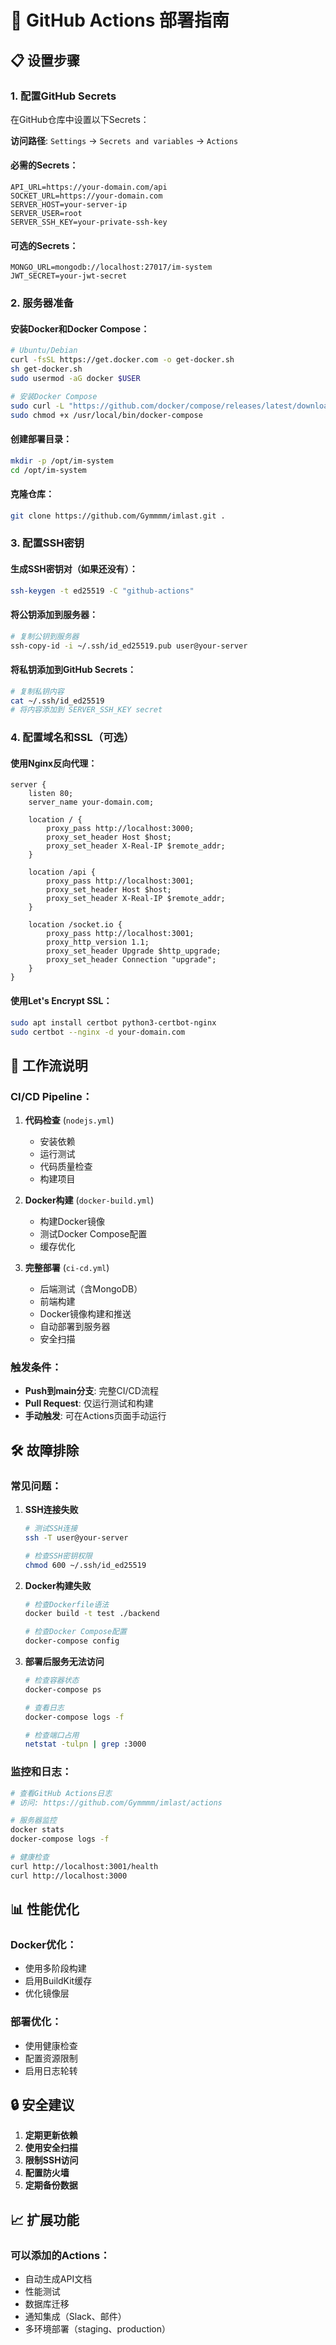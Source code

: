 # 🚀 GitHub Actions 部署指南

## 📋 设置步骤

### 1. 配置GitHub Secrets

在GitHub仓库中设置以下Secrets：

**访问路径**: `Settings` → `Secrets and variables` → `Actions`

#### 必需的Secrets：
```
API_URL=https://your-domain.com/api
SOCKET_URL=https://your-domain.com
SERVER_HOST=your-server-ip
SERVER_USER=root
SERVER_SSH_KEY=your-private-ssh-key
```

#### 可选的Secrets：
```
MONGO_URL=mongodb://localhost:27017/im-system
JWT_SECRET=your-jwt-secret
```

### 2. 服务器准备

#### 安装Docker和Docker Compose：
```bash
# Ubuntu/Debian
curl -fsSL https://get.docker.com -o get-docker.sh
sh get-docker.sh
sudo usermod -aG docker $USER

# 安装Docker Compose
sudo curl -L "https://github.com/docker/compose/releases/latest/download/docker-compose-$(uname -s)-$(uname -m)" -o /usr/local/bin/docker-compose
sudo chmod +x /usr/local/bin/docker-compose
```

#### 创建部署目录：
```bash
mkdir -p /opt/im-system
cd /opt/im-system
```

#### 克隆仓库：
```bash
git clone https://github.com/Gymmmm/imlast.git .
```

### 3. 配置SSH密钥

#### 生成SSH密钥对（如果还没有）：
```bash
ssh-keygen -t ed25519 -C "github-actions"
```

#### 将公钥添加到服务器：
```bash
# 复制公钥到服务器
ssh-copy-id -i ~/.ssh/id_ed25519.pub user@your-server
```

#### 将私钥添加到GitHub Secrets：
```bash
# 复制私钥内容
cat ~/.ssh/id_ed25519
# 将内容添加到 SERVER_SSH_KEY secret
```

### 4. 配置域名和SSL（可选）

#### 使用Nginx反向代理：
```nginx
server {
    listen 80;
    server_name your-domain.com;
    
    location / {
        proxy_pass http://localhost:3000;
        proxy_set_header Host $host;
        proxy_set_header X-Real-IP $remote_addr;
    }
    
    location /api {
        proxy_pass http://localhost:3001;
        proxy_set_header Host $host;
        proxy_set_header X-Real-IP $remote_addr;
    }
    
    location /socket.io {
        proxy_pass http://localhost:3001;
        proxy_http_version 1.1;
        proxy_set_header Upgrade $http_upgrade;
        proxy_set_header Connection "upgrade";
    }
}
```

#### 使用Let's Encrypt SSL：
```bash
sudo apt install certbot python3-certbot-nginx
sudo certbot --nginx -d your-domain.com
```

## 🔄 工作流说明

### CI/CD Pipeline：

1. **代码检查** (`nodejs.yml`)
   - 安装依赖
   - 运行测试
   - 代码质量检查
   - 构建项目

2. **Docker构建** (`docker-build.yml`)
   - 构建Docker镜像
   - 测试Docker Compose配置
   - 缓存优化

3. **完整部署** (`ci-cd.yml`)
   - 后端测试（含MongoDB）
   - 前端构建
   - Docker镜像构建和推送
   - 自动部署到服务器
   - 安全扫描

### 触发条件：
- **Push到main分支**: 完整CI/CD流程
- **Pull Request**: 仅运行测试和构建
- **手动触发**: 可在Actions页面手动运行

## 🛠️ 故障排除

### 常见问题：

1. **SSH连接失败**
   ```bash
   # 测试SSH连接
   ssh -T user@your-server
   
   # 检查SSH密钥权限
   chmod 600 ~/.ssh/id_ed25519
   ```

2. **Docker构建失败**
   ```bash
   # 检查Dockerfile语法
   docker build -t test ./backend
   
   # 检查Docker Compose配置
   docker-compose config
   ```

3. **部署后服务无法访问**
   ```bash
   # 检查容器状态
   docker-compose ps
   
   # 查看日志
   docker-compose logs -f
   
   # 检查端口占用
   netstat -tulpn | grep :3000
   ```

### 监控和日志：

```bash
# 查看GitHub Actions日志
# 访问: https://github.com/Gymmmm/imlast/actions

# 服务器监控
docker stats
docker-compose logs -f

# 健康检查
curl http://localhost:3001/health
curl http://localhost:3000
```

## 📊 性能优化

### Docker优化：
- 使用多阶段构建
- 启用BuildKit缓存
- 优化镜像层

### 部署优化：
- 使用健康检查
- 配置资源限制
- 启用日志轮转

## 🔒 安全建议

1. **定期更新依赖**
2. **使用安全扫描**
3. **限制SSH访问**
4. **配置防火墙**
5. **定期备份数据**

## 📈 扩展功能

### 可以添加的Actions：
- 自动生成API文档
- 性能测试
- 数据库迁移
- 通知集成（Slack、邮件）
- 多环境部署（staging、production）
